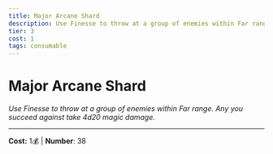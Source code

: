 ```yaml
---
title: Major Arcane Shard
description: Use Finesse to throw at a group of enemies within Far range. Any you succeed against take 4d20 magic damage.
tier: 3
cost: 1
tags: consumable
---
```

# Major Arcane Shard

_Use Finesse to throw at a group of enemies within Far range. Any you succeed against take 4d20 magic damage._

___
**Cost:** 1💰 | **Number**: 38
